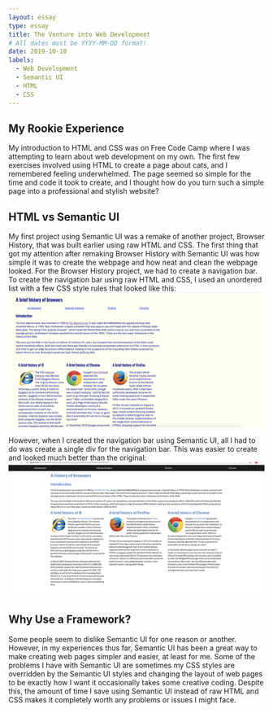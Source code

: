 ```yaml
---
layout: essay
type: essay
title: The Venture into Web Development
# All dates must be YYYY-MM-DD format!
date: 2019-10-10
labels:
  - Web Development
  - Semantic UI
  - HTML
  - CSS
---
```


## My Rookie Experience 
My introduction to HTML and CSS was on Free Code Camp where I was attempting to learn about web development on my own. The first few exercises involved using HTML to create a page about cats, and I remembered feeling underwhelmed. The page seemed so simple for the time and code it took to create, and I thought how do you turn such a simple page into a professional and stylish website? 

## HTML vs Semantic UI
My first project using Semantic UI was a remake of another project, Browser History, that was built earlier using raw HTML and CSS. The first thing that got my attention after remaking Browser History with Semantic UI was how simple it was to create the webpage and how neat and clean the webpage looked. For the Browser History project, we had to create a navigation bar. To create the navigation bar using raw HTML and CSS, I used an unordered list with a few CSS style rules that looked like this: 
<img class="BH Using Raw HTML and CSS" src="../images/BH-Raw-HTML.png">

However, when I created the navigation bar using Semantic UI, all I had to do was create a single div for the navigation bar. This was easier to create and looked much better than the original: 
<img class="BH Using Semantic UI" src="../images/BH-Semantic.png">

## Why Use a Framework? 
Some people seem to dislike Semantic UI for one reason or another. However, in my experiences thus far, Semantic UI has been a great way to make creating web pages simpler and easier, at least for me. Some of the problems I have with Semantic UI are sometimes my CSS styles are overridden by the Semantic UI styles and changing the layout of web pages to be exactly how I want it occasionally takes some creative coding. Despite this, the amount of time I save using Semantic UI instead of raw HTML and CSS makes it completely worth any problems or issues I might face. 

